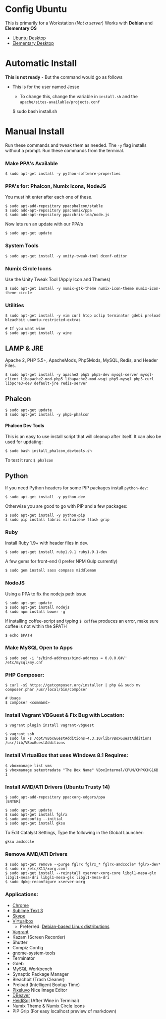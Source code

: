 # Config Ubuntu
This is primarily for a Workstation (_Not a server_)
Works with __Debian__ and __Elementary OS__

- [Ubuntu Desktop](http://ubuntu.com/desktop)
- [Elementary Desktop](http://elementaryos.org/)

# Automatic Install
**This is not ready** - But the command would go as follows

- This is for the user named Jesse
    - To change this, change the variable in `install.sh` and the `apache/sites-available/projects.conf`

    $ sudo bash install.sh

# Manual Install
Run these commands and tweak them as needed. The `-y` flag installs without a prompt. Run these commands from the terminal.

### Make PPA's Available

    $ sudo apt-get install -y python-software-properties
    
### PPA's for: Phalcon, Numix Icons, NodeJS
You must hit enter after each one of these.

    $ sudo apt-add-repository ppa:phalcon/stable
    $ sudo add-apt-repository ppa:numix/ppa
    $ sudo add-apt-repository ppa:chris-lea/node.js
    
Now lets run an update with our PPA's

    $ sudo apt-get update

### System Tools

    $ sudo apt-get install -y unity-tweak-tool dconf-editor

### Numix Circle Icons

Use the Unity Tweak Tool (Apply Icon and Themes)

    $ sudo apt-get install -y numix-gtk-theme numix-icon-theme numix-icon-theme-circle

### Utilities

    $ sudo apt-get install -y vim curl htop xclip terminator gdebi preload bleachbit ubuntu-restricted-extras
    
    # If you want wine
    $ sudo apt-get install -y wine

## LAMP & JRE
Apache 2, PHP 5.5+, ApacheMods, Php5Mods, MySQL, Redis, and Header Files.

    $ sudo apt-get install -y apache2 php5 php5-dev mysql-server mysql-client libapache2-mod-php5 libapache2-mod-wsgi php5-mysql php5-curl libpcre3-dev default-jre redis-server

## Phalcon

    $ sudo apt-get update
    $ sudo apt-get install -y php5-phalcon

#### Phalcon Dev Tools
This is an easy to use install script that will cleanup after itself. It can also be used for updating:

    $ sudo bash install_phalcon_devtools.sh

To test it run: `$ phalcon`

## Python

If you need Python headers for some PIP packages install `python-dev`:
    
    $ sudo apt-get install -y python-dev 
    
Otherwise you are good to go with PIP and a few packages:

    $ sudo apt-get install -y python-pip
    $ sudo pip install fabric virtualenv flask grip

### Ruby
Install Ruby 1.9+ with header files in dev.

    $ sudo apt-get install ruby1.9.1 ruby1.9.1-dev

A few gems for front-end (I prefer NPM Gulp currently)
    
    $ sudo gem install sass compass middleman

### NodeJS
Using a PPA to fix the nodejs path issue

    $ sudo apt-get update
    $ sudo apt-get install nodejs
    $ sudo npm install bower -g

If installing coffee-script and typing `$ coffee` produces an error, make sure coffee is not within the $PATH

    $ echo $PATH

### Make MySQL Open to Apps

    $ sudo sed -i 's/bind-address/bind-address = 0.0.0.0#/' /etc/mysql/my.cnf

### PHP Composer:

    $ curl -sS https://getcomposer.org/installer | php && sudo mv composer.phar /usr/local/bin/composer

    # Usage
    $ composer <command>

### Install Vagrant VBGuest & Fix Bug with Location:

    $ vagrant plugin install vagrant-vbguest

    $ vagrant ssh
    $ sudo ln -s /opt/VBoxGuestAdditions-4.3.10/lib/VBoxGuestAdditions /usr/lib/VBoxGuestAdditions


### Install VirtualBox that uses Windows 8.1 Requires:

    $ vboxmanage list vms
    $ vboxmanage setextradata "The Box Name" VBoxInternal/CPUM/CMPXCHG16B 1

### Install AMD/ATI Drivers (Ubuntu Trusty 14)

    $ sudo apt-add-repository ppa:xorg-edgers/ppa
    [ENTER]
    
    $ sudo apt-get update
    $ sudo apt-get install fglrx
    $ sudo amdconfig --initial
    $ sudo apt-get install gksu

To Edit Catalyst Settings, Type the following in the Global Launcher: 

    gksu amdcccle

### Remove AMD/ATI Drivers

    $ sudo apt-get remove --purge fglrx fglrx_* fglrx-amdcccle* fglrx-dev*
    $ sudo rm /etc/X11/xorg.conf
    $ sudo apt-get install --reinstall xserver-xorg-core libgl1-mesa-glx libgl1-mesa-dri libgl1-mesa-glx libgl1-mesa-dri
    $ sudo dpkg-reconfigure xserver-xorg

### Applications:
- [Chrome](https://www.google.com/intl/en-US/chrome/browser/)
- [Sublime Text 3](http://www.sublimetext.com/3)
- [Skype](http://www.skype.com/en/download-skype/skype-for-computer/)
- [Virtualbox](https://www.virtualbox.org/wiki/Downloads)
  - Preferred: [Debian-based Linux distributions](https://www.virtualbox.org/wiki/Linux_Downloads)
- [Vagrant](http://www.vagrantup.com/)
- Kazam (Screen Recorder)
- Shutter
- Compiz Config
- gnome-system-tools
- Terminator
- Gdeb
- MySQL Workbench
- Synaptic Package Manager
- Bleachbit (Trash Cleaner)
- Preload (Intelligent Bootup Time)
- [Pixeluvo](http://www.pixeluvo.com/) Nice Image Editor
- [DBeaver](http://dbeaver.jkiss.org/)
- [HeidiSql](http://www.heidisql.com/) (After Wine in Terminal)
- Numix Theme & Numix Circle Icons
- PIP Grip (For easy localhost preview of markdown)

